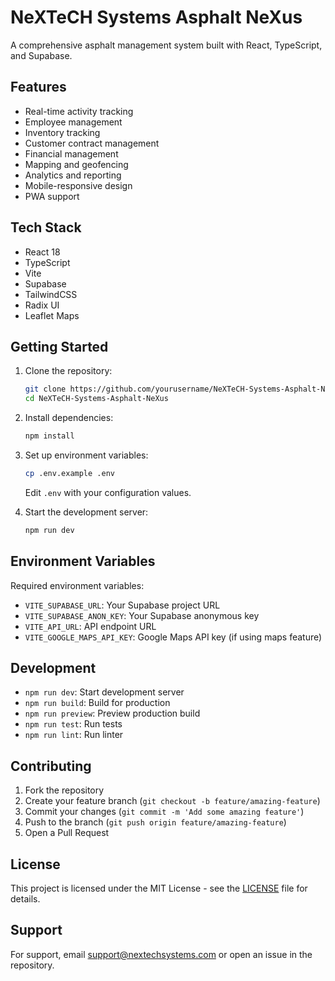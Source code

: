 # NeXTeCH Systems Asphalt NeXus

A comprehensive asphalt management system built with React, TypeScript, and Supabase.

## Features

- Real-time activity tracking
- Employee management
- Inventory tracking
- Customer contract management
- Financial management
- Mapping and geofencing
- Analytics and reporting
- Mobile-responsive design
- PWA support

## Tech Stack

- React 18
- TypeScript
- Vite
- Supabase
- TailwindCSS
- Radix UI
- Leaflet Maps

## Getting Started

1. Clone the repository:

   ```bash
   git clone https://github.com/yourusername/NeXTeCH-Systems-Asphalt-NeXus.git
   cd NeXTeCH-Systems-Asphalt-NeXus
   ```

2. Install dependencies:

   ```bash
   npm install
   ```

3. Set up environment variables:

   ```bash
   cp .env.example .env
   ```

   Edit `.env` with your configuration values.

4. Start the development server:

   ```bash
   npm run dev
   ```

## Environment Variables

Required environment variables:
- `VITE_SUPABASE_URL`: Your Supabase project URL
- `VITE_SUPABASE_ANON_KEY`: Your Supabase anonymous key
- `VITE_API_URL`: API endpoint URL
- `VITE_GOOGLE_MAPS_API_KEY`: Google Maps API key (if using maps feature)

## Development

- `npm run dev`: Start development server
- `npm run build`: Build for production
- `npm run preview`: Preview production build
- `npm run test`: Run tests
- `npm run lint`: Run linter

## Contributing

1. Fork the repository
2. Create your feature branch (`git checkout -b feature/amazing-feature`)
3. Commit your changes (`git commit -m 'Add some amazing feature'`)
4. Push to the branch (`git push origin feature/amazing-feature`)
5. Open a Pull Request

## License

This project is licensed under the MIT License - see the [LICENSE](LICENSE) file for details.

## Support

For support, email support@nextechsystems.com or open an issue in the repository.